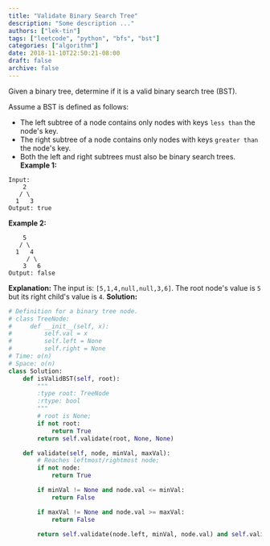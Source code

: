 ```yaml
---
title: "Validate Binary Search Tree"
description: "Some description ..."
authors: ["lek-tin"]
tags: ["leetcode", "python", "bfs", "bst"]
categories: ["algorithm"]
date: 2018-11-10T22:50:21-08:00
draft: false
archive: false
---
```

Given a binary tree, determine if it is a valid binary search tree (BST).

Assume a BST is defined as follows:
- The left subtree of a node contains only nodes with keys `less than` the node's key.
- The right subtree of a node contains only nodes with keys `greater than` the node's key.
- Both the left and right subtrees must also be binary search trees.
**Example 1:**
```
Input:
    2
   / \
  1   3
Output: true
```
**Example 2:**
```
    5
   / \
  1   4
     / \
    3   6
Output: false
```
**Explanation:** The input is: `[5,1,4,null,null,3,6]`. The root node's value is `5` but its right child's value is `4`.
**Solution:**
```python
# Definition for a binary tree node.
# class TreeNode:
#     def __init__(self, x):
#         self.val = x
#         self.left = None
#         self.right = None
# Time: o(n)
# Space: o(n)
class Solution:
    def isValidBST(self, root):
        """
        :type root: TreeNode
        :rtype: bool
        """
        # root is None;
        if not root:
            return True
        return self.validate(root, None, None)

    def validate(self, node, minVal, maxVal):
        # Reaches leftmost/rightmost node;
        if not node:
            return True

        if minVal != None and node.val <= minVal:
            return False

        if maxVal != None and node.val >= maxVal:
            return False

        return self.validate(node.left, minVal, node.val) and self.validate(node.right, node.val, maxVal)
```